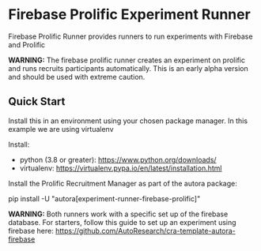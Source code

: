 # Firebase Prolific Experiment Runner

Firebase Prolific Runner provides runners to run experiments with Firebase and Prolific

**WARNING:** The firebase prolific runner creates an experiment on prolific and runs recruits participants automatically. This is an
early alpha version and should be used with extreme caution.

## Quick Start

Install this in an environment using your chosen package manager. In this example we are using virtualenv

Install:
- python (3.8 or greater): https://www.python.org/downloads/
- virtualenv: https://virtualenv.pypa.io/en/latest/installation.html

Install the Prolific Recruitment Manager as part of the autora package:

pip install -U "autora[experiment-runner-firebase-prolific]"

**WARNING:** Both runners work with a specific set up of the firebase database. For starters, follow this guide to set up an experiment using firebase here: https://github.com/AutoResearch/cra-template-autora-firebase